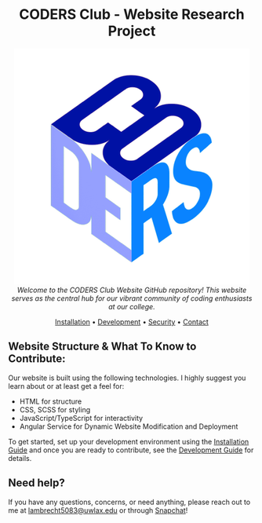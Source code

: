 <h1 align="center">CODERS Club - Website Research Project</h1>

<p align="center">
<img src="src/assets/images/logo.png" alt="CODERS logo">
  <br>
  <em>Welcome to the CODERS Club Website GitHub repository! This website serves as the central hub for our vibrant community of coding enthusiasts at our college.</em>
  <br>
</p>

<p align="center">
 <a href="./INSTALL.md">Installation</a> &bull; <a href="./DEVELOPMENT.md">Development</a> &bull; <a href="./SECURITY.md">Security</a> &bull; <a href="#need-help">Contact</a>
</p>

## Website Structure & What To Know to Contribute:

Our website is built using the following technologies. I highly suggest you learn about or at least get a feel for:

- HTML for structure
- CSS, SCSS for styling
- JavaScript/TypeScript for interactivity
- Angular Service for Dynamic Website Modification and Deployment

To get started, set up your development environment using the [Installation Guide](./INSTALL.md) and once you are ready to contribute, see the [Development Guide](./DEVELOPMENT.md) for details.

## Need help?
If you have any questions, concerns, or need anything, please reach out to me at lambrecht5083@uwlax.edu or through [Snapchat](https://snapchat.com/add/bren-dog2020)!